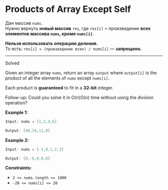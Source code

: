 # Products of Array Except Self

Дан массив `nums`.  
Нужно вернуть **новый массив** `res`, где `res[i]` = произведение **всех элементов массива `nums`, кроме `nums[i]`**.

**Нельзя использовать операцию деления.**  
То есть: `res[i] = (произведение всех) / nums[i]` — **запрещено.**

---

Solved

Given an integer array `nums`, return an array `output` where `output[i]` is the product of all the elements of `nums` except `nums[i]`.

Each product is **guaranteed** to fit in a **32-bit** integer.

Follow-up: Could you solve it in O(n)O(n) time without using the division operation?

**Example 1:**

```java
Input: nums = [1,2,4,6]

Output: [48,24,12,8]

```

**Example 2:**

```java
Input: nums = [-1,0,1,2,3]

Output: [0,-6,0,0,0]

```

**Constraints:**

- `2 <= nums.length <= 1000`
- `-20 <= nums[i] <= 20`
